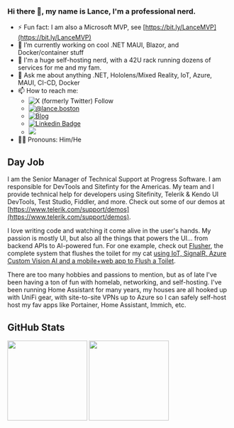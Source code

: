 ### Hi there 👋, my name is Lance, I'm a professional nerd. 

- ⚡ Fun fact: I am also a Microsoft MVP, see [https://bit.ly/LanceMVP](https://bit.ly/LanceMVP)
- 🔭 I’m currently working on cool .NET MAUI, Blazor, and Docker/container stuff
- 💽 I'm a huge self-hosting nerd, with a 42U rack running dozens of services for me and my fam.
- 💬 Ask me about anything .NET, Hololens/Mixed Reality, IoT, Azure, MAUI, CI-CD, Docker
- 📫 How to reach me:
  - ![X (formerly Twitter) Follow](https://img.shields.io/twitter/follow/l_anceM)
  - [![@lance.boston](https://img.shields.io/badge/@lance.boston-whitesmoke?style=social&logo=bluesky)](https://bsky.app/profile/lance.boston)
  - [![Blog](https://img.shields.io/badge/dvlup-blue?logo=wordpress)](https://dvlup.com)
  - [![Linkedin Badge](https://img.shields.io/badge/LinkedIn:_dvlup-0e76a8?style=flat-square&logo=Linkedin&logoColor=white)](https://linkedin.com/in/dvlup)
  - ![](https://img.shields.io/badge/Signal:_dvluper.01-blue?logo=signal) 
- 👨‍🦰 Pronouns: Him/He

## Day Job

I am the Senior Manager of Technical Support at Progress Software. I am responsible for DevTools and Sitefinty for the Americas. My team and I provide technical help for developers using Sitefinity, Telerik & Kendo UI DevTools, Test Studio, Fiddler, and more. Check out some of our demos at [https://www.telerik.com/support/demos](https://www.telerik.com/support/demos).

I love writing code and watching it come alive in the user's hands. My passion is mostly UI, but also all the things that powers the UI... from backend APIs to AI-powered fun. For one example, check out [Flusher](https://github.com/LanceMcCarthy/Flusher), the complete system that flushes the toilet for my cat [using IoT, SignalR, Azure Custom Vision AI and a mobile+web app to Flush a Toilet](https://dvlup.com/2020/02/13/using-windows-iot-signalr-azure-custom-vision-and-xamarin-forms-to-flush-a-toilet/).

There are too many hobbies and passions to mention, but as of late I've been having a ton of fun with homelab, networking, and self-hosting. I've been running Home Assistant for many years, my houses are all hooked up with UniFi gear, with site-to-site VPNs up to Azure so I can safely self-host host my fav apps like Portainer, Home Assistant, Immich, etc. 

## GitHub Stats

<p>
  <img height="180em" src="https://github-readme-stats.vercel.app/api?username=LanceMcCarthy&show_icons=true&hide_border=false&&count_private=true&include_all_commits=true" />
  <img height="180em" src="https://github-readme-stats.vercel.app/api/top-langs/?username=LanceMcCarthy&show_icons=true&hide_border=false&layout=compact&langs_count=8&hide=javascript"/>
</p>

